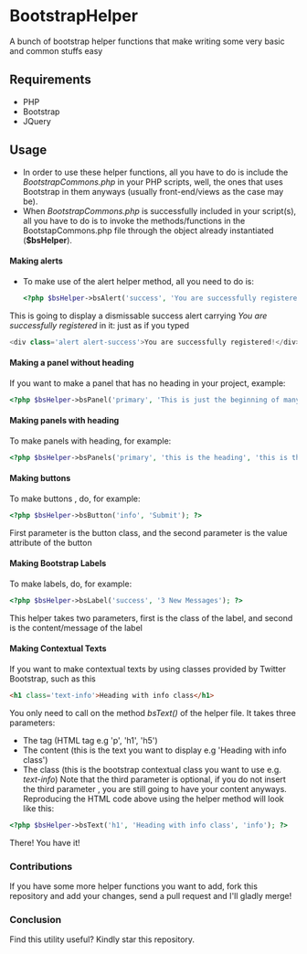 # BootstrapHelper
A bunch of bootstrap helper functions that make writing some very basic and common stuffs easy

## Requirements
- PHP
- Bootstrap
- JQuery

## Usage
- In order to use these helper functions, all you have to do is include the *BootstrapCommons.php* in your PHP scripts, well, the ones that uses Bootstrap in them anyways (usually front-end/views as the case may be).
- When *BootstrapCommons.php* is successfully included in your script(s), all you have to do is to invoke the methods/functions in the BootstapCommons.php file through the object already instantiated (**$bsHelper**).

#### Making alerts
- To make use of the alert helper method, all you need to do is: 
	```php
	<?php $bsHelper->bsAlert('success', 'You are successfully registered!'); ?>
	```
This is going to display a dismissable success alert carrying _You are successfully registered_ in it: just as if you typed
```php
<div class='alert alert-success'>You are successfully registered!</div>
```

#### Making a panel without heading
If you want to make a panel that has no heading in your project, example:
```php
<?php $bsHelper->bsPanel('primary', 'This is just the beginning of many more greater things!'); ?>
```

#### Making panels with heading
To make panels with heading, for example:
```php
<?php $bsHelper->bsPanels('primary', 'this is the heading', 'this is the body'); ?>
```

#### Making buttons
To make buttons , do, for example:
```php
<?php $bsHelper->bsButton('info', 'Submit'); ?>
```
First parameter is the button class, and the second parameter is the value attribute of the button

#### Making Bootstrap Labels
To make labels, do, for example:
```php
<?php $bsHelper->bsLabel('success', '3 New Messages'); ?>
```
This helper takes two parameters, first is the class of the label, and second is the content/message of the label

#### Making Contextual Texts
If you want to make contextual texts by using classes provided by Twitter Bootstrap, such as this
```html
<h1 class='text-info'>Heading with info class</h1>
```
You only need to call on the method *bsText()* of the helper file. It takes three parameters:
- The tag (HTML tag e.g 'p', 'h1', 'h5')
- The content (this is the text you want to display e.g 'Heading with info class')
- The class (this is the bootstrap contextual class you want to use e.g. _text-info_)
Note that the third parameter is optional, if you do not insert the third parameter , you are still going to have your content anyways.
Reproducing the HTML code above using the helper method will look like this:
```php
<?php $bsHelper->bsText('h1', 'Heading with info class', 'info'); ?>
```
There! You have it!

### Contributions
If you have some more helper functions you want to add, fork this repository and add your changes, send a pull request and I'll gladly merge!

### Conclusion
Find this utility useful? Kindly star this repository.